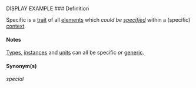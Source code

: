 DISPLAY EXAMPLE ### Definition

Specific is a [trait](https://github.com/gcassel/Modular-Organization-Terminology/blob/master/terms/trait.md) of all [elements](https://github.com/gcassel/Modular-Organization-Terminology/blob/master/terms/element.md) which *could be [specified](https://github.com/gcassel/Modular-Organization-Terminology/blob/master/terms/specification.md)* within a (specific) [context](https://github.com/gcassel/Modular-Organization-Terminology/blob/master/terms/context.md).

#### Notes

[Types](https://github.com/gcassel/Modular-Organizing-Terminology/blob/master/terms/type.md), [instances](https://github.com/gcassel/Modular-Organizing-Terminology/blob/master/terms/instance.md) and [units](https://github.com/gcassel/Modular-Organizing-Terminology/blob/master/terms/unit.md) can all be specific *or* [generic](https://github.com/gcassel/Modular-Organizing-Terminology/blob/master/terms/generic.md). 

#### Synonym(s)

*special*
